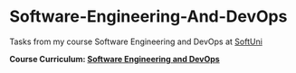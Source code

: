 # Software-Engineering-And-DevOps
Tasks from my course Software Engineering and DevOps at <a href="https://softuni.bg/">SoftUni</a> 

<b> Course Curriculum: <a href="https://softuni.bg/trainings/4961/software-engineering-and-devops-may-2025">Software Engineering and DevOps</a> </b>
